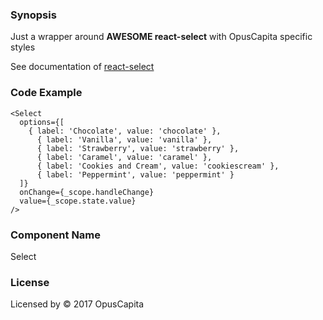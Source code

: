 ### Synopsis

Just a wrapper around **AWESOME react-select** with OpusCapita specific styles

See documentation of [react-select](https://github.com/JedWatson/react-select)

### Code Example

```
<Select
  options={[
    { label: 'Chocolate', value: 'chocolate' },
	  { label: 'Vanilla', value: 'vanilla' },
	  { label: 'Strawberry', value: 'strawberry' },
	  { label: 'Caramel', value: 'caramel' },
	  { label: 'Cookies and Cream', value: 'cookiescream' },
	  { label: 'Peppermint', value: 'peppermint' }
  ]}
  onChange={_scope.handleChange}
  value={_scope.state.value}
/>
```

### Component Name

Select

### License

Licensed by © 2017 OpusCapita

